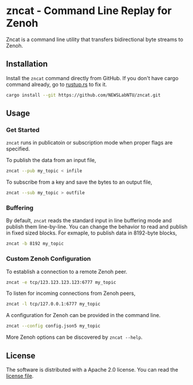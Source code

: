 # zncat - Command Line Replay for Zenoh

Zncat is a command line utility that transfers bidirectional byte
streams to Zenoh.

## Installation

Install the `zncat` command directly from GitHub. If you don't have
cargo command already, go to [rustup.rs](https://rustup.rs) to fix it.

```sh
cargo install --git https://github.com/NEWSLabNTU/zncat.git
```

## Usage

### Get Started

`zncat` runs in publicatoin or subscription mode when proper flags are
specified.

To publish the data from an input file,

```sh
zncat --pub my_topic < infile
```

To subscribe from a key and save the bytes to an output file,

```sh
zncat --sub my_topic > outfile
```

### Buffering

By default, `zncat` reads the standard input in line buffering mode
and publish them line-by-line. You can change the behavior to read and
publish in fixed sized blocks. For exmaple, to publish data in
8192-byte blocks,

```sh
zncat -b 8192 my_topic
```


### Custom Zenoh Configuration

To establish a connection to a remote Zenoh peer.

```sh
zncat -e tcp/123.123.123.123:6777 my_topic
```

To listen for incoming connections from Zenoh peers,

```sh
zncat -l tcp/127.0.0.1:6777 my_topic
```

A configuration for Zenoh can be provided in the command line.

```sh
zncat --config config.json5 my_topic
```

More Zenoh options can be discovered by `zncat --help`.

## License

The software is distributed with a Apache 2.0 license. You can read
the [license file](LICENSE.txt).
